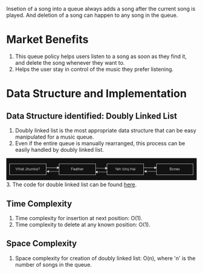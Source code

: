 Insetion of a song into a queue always adds a song after the current song is played. And deletion of a song can happen to any song in the queue.
# Market Benefits
1. This queue policy helps users listen to a song as soon as they find it, and delete the song whenever they want to.
2. Helps the user stay in control of the music they prefer listening.

# Data Structure and Implementation
## Data Structure identified: Doubly Linked List
1. Doubly linked list is the most appropriate data structure that can be easy manipulated for a music queue. <br>
2. Even if the entire queue is manually rearranged, this process can be easily handled by doubly linked list. 

![Doubly Linked List](../images/dll.png)
<br>
3. The code for double linked list can be found [here](../codes/double_linked_list.c).

## Time Complexity
1. Time complexity for insertion at next position: O(1).
2. Time complexity to delete at any known position: O(1).
## Space Complexity
1. Space complexity for creation of doubly linked list: O(n), where 'n' is the number of songs in the queue.

<br>



